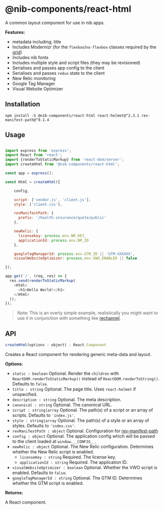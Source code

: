 # @nib-components/react-html

A common layout component for use in nib apps.

**Features:**

- metadata including; title
- Includes Modernizr (for the `flexbox`/`no-flexbox` classes required by the [grid](https://github.com/nib-styles/sass-grid))
- Includes nib fonts
- Includes multiple style and script files (they may be revisioned)
- Serialises and passes app config to the client
- Serialises and passes `redux` state to the client
- New Relic monitoring
- Google Tag Manager
- Visual Website Optimizer


## Installation

    npm install -S @nib-components/react-html react-helmet@^2.3.1 rev-manifest-path@^0.1.4 

## Usage

```javascript

import express from 'express';
import React from 'react';
import {renderToStaticMarkup} from 'react-dom/server';
import createHtml from '@nib-components/react-html';

const app = express();

const Html = createHtml({

    config,

    script: ['vendor.js', 'client.js'],
    style: ['client.css'],

    revManifestPath: {
      prefix: '/health-insurance/quote/public'
    },

    newRelic: {
      licensekey: process.env.NR_KEY,
      applicationId: process.env.NR_ID
    },

    googleTagManagerId: process.env.GTM_ID || 'GTM-XXXXXX',
    visualWebsiteOptimizer: process.env.VWO_ENABLED || false

});

app.get('/', (req, res) => {
  res.send(renderToStaticMarkup(
    <Html>
      <h1>Hello World!</h1>
    </Html>
  ));
});

```

> Note: This is an overly simple example, realistically you might want to use it in conjunction with something like [rechannel](https://www.npmjs.com/package/rechannel).

## API

```javascript
createHtml(options : object) : React.Component
```

Creates a React component for rendering generic meta-data and layout.

**Options:**

- `static : boolean` Optional. Render the `children` with `ReactDOM.renderToStaticMarkup()` instead of `ReactDOM.renderToString()`.  Defaults to `false`.
- `title : string` Optional. The page title. Uses `react-helmet` if unspecified.
- `description : string` Optional. The meta description.
- `canonical : string` Optional. The canonical URL.
- `script : string|array` Optional. The path(s) of a script or an array of scripts. Defaults to `'index.js'`.
- `style : string|array` Optional. The path(s) of a style or an array of styles. Defaults to `'index.css'`.
- `revManifestPath : object` Optional. Configuration for [rev-manifest-path](https://www.npmjs.com/package/rev-manifest-path)
- `config : object` Optional. The application config which will be passed to the client loaded at `window.__CONFIG__`.
- `newRelic : object` Optional. The New Relic configuration. Determines whether the New Relic script is enabled.
  - `licenseKey : string` Required. The license key.
  - `applicationId : string` Required. The application ID.
- `visualWebsiteOptimizer : boolean` Optional. Whether the VWO script is enabled. Defaults to `false`.
- `googleTagManagerId : string` Optional. The GTM ID. Determines whether the GTM script is enabled.

**Returns:**

A React component.
